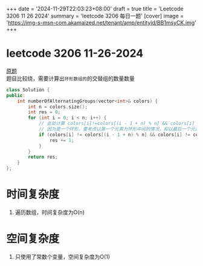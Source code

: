 +++
date = '2024-11-29T22:03:23+08:00'
draft = true
title = 'Leetcode 3206 11 26 2024'
summary = 'leetcode 3206 每日一题'
[cover]
    image = 'https://img-s-msn-com.akamaized.net/tenant/amp/entityid/BB1msyCK.img'
+++
# leetcode 3206 11-26-2024
[原题](https://leetcode.cn/problems/alternating-groups-i/description/)  
题目比较绕，需要计算出`环形数组的`的交替组的数量数量
```C++
class Solution {
public:
    int numberOfAlternatingGroups(vector<int>& colors) {
        int n = colors.size();
        int res = 0;
        for (int i = 0; i < n; i++) {
            // 此处计算 colors[i]!=colors[(i - 1 + n) % n] && colors[i] != colors[(i + 1) % n] 
            // 因为是一个环形，要考虑以第一个元素为环形中间的情况，和以最后一个元素为环形中间的情况
            if (colors[i] != colors[(i - 1 + n) % n] && colors[i] != colors[(i + 1) % n]) {
                res += 1;
            }
        }
        return res;
    }
};
```
# 时间复杂度
1. 遍历数组，时间复杂度为O(n)
# 空间复杂度
1. 只使用了常数个变量，空间复杂度为O(1)